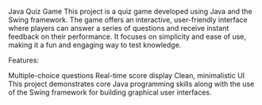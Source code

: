 Java Quiz Game
This project is a quiz game developed using Java and the Swing framework. The game offers an interactive, user-friendly interface where players can answer a series of questions and receive instant feedback on their performance. It focuses on simplicity and ease of use, making it a fun and engaging way to test knowledge.

Features:

Multiple-choice questions
Real-time score display
Clean, minimalistic UI
This project demonstrates core Java programming skills along with the use of the Swing framework for building graphical user interfaces.
